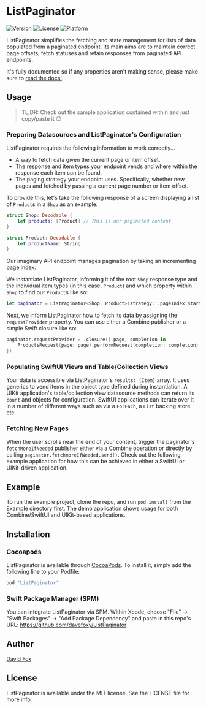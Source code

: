 # ListPaginator

[![Version](https://img.shields.io/cocoapods/v/ListPaginator.svg?style=flat)](https://cocoapods.org/pods/ListPaginator)
[![License](https://img.shields.io/cocoapods/l/ListPaginator.svg?style=flat)](https://cocoapods.org/pods/ListPaginator)
[![Platform](https://img.shields.io/cocoapods/p/ListPaginator.svg?style=flat)](https://cocoapods.org/pods/ListPaginator)

ListPaginator simplifies the fetching and state management for lists of data populated from a paginated endpoint. Its main aims are to maintain correct page offsets, fetch statuses and retain responses from paginated API endpoints.

It's fully documented so if any properties aren't making sense, please make sure to [read the docs!](). 

## Usage

> TL;DR: Check out the sample application contained within and just copy/paste it 😉

### Preparing Datasources and ListPaginator's Configuration

ListPaginator requires the following information to work correctly...

- A way to fetch data given the current page or item offset.
- The response and item types your endpoint vends and where within the response each item can be found.
- The paging strategy your endpoint uses. Specifically, whether new pages and fetched by passing a current page number or item offset.

To provide this, let's take the following response of a screen displaying a list of `Product`s in a `Shop` as an example:

```swift
struct Shop: Decodable {
    let products: [Product] // This is our paginated content
}

struct Product: Decodable {
    let productName: String
}
```

Our imaginary API endpoint manages pagination by taking an incrementing page index.

We instantiate ListPaginator, informing it of the root `Shop` response type and the individual item types (in this case, `Product`) and which property within `Shop` to find our `Product`s like so:

```swift
let paginator = ListPaginator<Shop, Product>(strategy: .pageIndex(startingFrom: 1), responseItemsKeyPath: \.products)
```

Next, we inform ListPaginator how to fetch its data by assigning the `requestProvider` property. You can use either a Combine publisher or a simple Swift closure like so:

```swift
paginator.requestProvider = .closure({ page, completion in
    ProductsRequest(page: page).performRequest(completion: completion)
})
```

### Populating SwiftUI Views and Table/Collection Views

Your data is accessible via ListPaginator's `results: [Item]` array. It uses generics to vend items in the object type defined during instantiation. A UIKit application's table/collection view datasource methods can return its `count` and objects for configuration. SwiftUI applications can iterate over it in a number of different ways such as via a `ForEach`, a `List` backing store etc.

### Fetching New Pages

When the user scrolls near the end of your content, trigger the paginator's `fetchMoreIfNeeded` publisher either via a Combine operation or directly by calling `paginator.fetchmoreIfNeeded.send()`. Check out the following example application for how this can be achieved in either a SwiftUI or UIKit-driven application.

## Example

To run the example project, clone the repo, and run `pod install` from the Example directory first.
The demo application shows usage for both Combine/SwiftUI and UIKit-based applications. 

## Installation

### Cocoapods

ListPaginator is available through [CocoaPods](https://cocoapods.org). To install
it, simply add the following line to your Podfile:

```ruby
pod 'ListPaginator'
```

### Swift Package Manager (SPM)

You can integrate ListPaginator via SPM. Within Xcode, choose "File" -> "Swift Packages" -> "Add Package Dependency" and paste in this repo's URL: https://github.com/davefoxy/ListPaginator

## Author

[David Fox](https://github.com/davefoxy/)


## License

ListPaginator is available under the MIT license. See the LICENSE file for more info.
